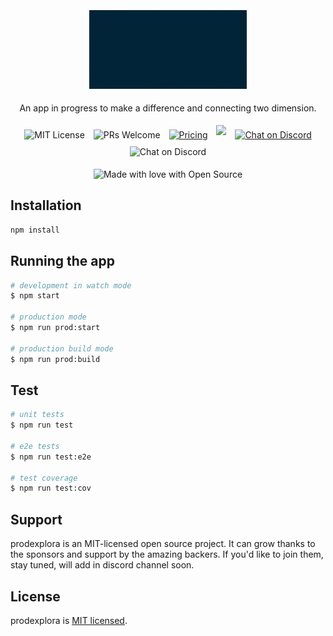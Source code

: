 
<p align="center">
    <img width="50%" height="50%" src="./assets/banner-temp.gif" style="margin: 5px; " alt="Logo">
</p>
<p align="center">
    <span>An app in progress to make a difference and connecting two dimension.</span>
</p>

<!-- Badges  -->
<p align="center">
    <img src="https://img.shields.io/badge/license-MIT-green?logo=dark-green" alt="MIT License" style="margin: 5px;" />
    <img src="https://img.shields.io/badge/PRs-Welcome-success" alt="PRs Welcome" style="margin: 5px;" />
    <a href="https://prodexplora.com"><img src="https://img.shields.io/badge/Pricing-Free-brightgreen" alt="Pricing" style="margin: 5px;"></a>
    <a href="https://github.com/shravan20/prodexplora/issues"><img src="https://img.shields.io/badge/Help%20Wanted-Contribute-blue" style="margin: 5px;"></a>
    <a href="https://discord.gg/n3aSgaqpd7"><img src="https://img.shields.io/discord/1199114979773792266?logo=Discord" style="margin: 5px;" alt="Chat on Discord"></a>
    <img src="https://badges.frapsoft.com/os/v1/open-source.svg?v=103" style="margin: 5px;" alt="Chat on Discord">
</p>

<p align="center">
    <img src="https://madewithlove.now.sh/in?heart=true&colorA=%23ff671f&colorB=%23046a38&text=the+Quantum+Realm+of+Open+Source" alt="Made with love with Open Source"/>
</p>

<!-- End of Badges -->

## Installation

```bash
npm install
```

## Running the app

```bash
# development in watch mode
$ npm start

# production mode
$ npm run prod:start

# production build mode
$ npm run prod:build
```

## Test

```bash
# unit tests
$ npm run test

# e2e tests
$ npm run test:e2e

# test coverage
$ npm run test:cov
```

## Support

prodexplora is an MIT-licensed open source project. It can grow thanks to the sponsors and support by the amazing backers. If you'd like to join them, stay tuned, will add in discord channel soon.

## License

prodexplora is [MIT licensed](LICENSE).
